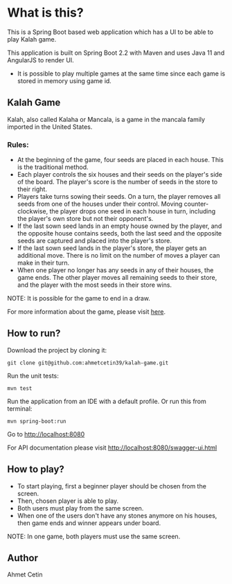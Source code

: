 # What is this?
This is a Spring Boot based web application which has a UI to be able to play Kalah game.

This application is built on Spring Boot 2.2 with Maven and uses Java 11 and AngularJS to render UI.

* It is possible to play multiple games at the same time since each game is stored in memory using game id.

## Kalah Game
Kalah, also called Kalaha or Mancala, is a game in the mancala family imported in the United States.

### Rules:
* At the beginning of the game, four seeds are placed in each house. This is the traditional method.
* Each player controls the six houses and their seeds on the player's side of the board. The player's score is the number of seeds in the store to their right.
* Players take turns sowing their seeds. On a turn, the player removes all seeds from one of the houses under their control. Moving counter-clockwise, the player drops one seed in each house in turn, including the player's own store but not their opponent's.
* If the last sown seed lands in an empty house owned by the player, and the opposite house contains seeds, both the last seed and the opposite seeds are captured and placed into the player's store.
* If the last sown seed lands in the player's store, the player gets an additional move. There is no limit on the number of moves a player can make in their turn.
* When one player no longer has any seeds in any of their houses, the game ends. The other player moves all remaining seeds to their store, and the player with the most seeds in their store wins.

NOTE:  It is possible for the game to end in a draw.

For more information about the game, please visit [here](https://en.wikipedia.org/wiki/Kalah).

## How to run?
Download the project by cloning it:
```
git clone git@github.com:ahmetcetin39/kalah-game.git
```

Run the unit tests:
```
mvn test
```

Run the application from an IDE with a default profile. Or run this from terminal:
```
mvn spring-boot:run
```

Go to [http://localhost:8080](http://localhost:8080)

For API documentation please visit [http://localhost:8080/swagger-ui.html](http://localhost:8080/swagger-ui.html)


## How to play?
* To start playing, first a beginner player should be chosen from the screen.
* Then, chosen player is able to play.
* Both users must play from the same screen.
* When one of the users don't have any stones anymore on his houses, then game ends and winner appears under board.

NOTE:  In one game, both players must use the same screen.

## Author
Ahmet Cetin
